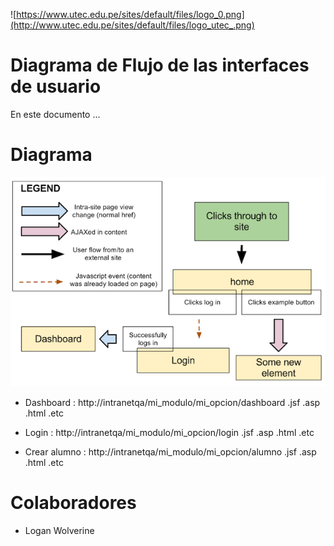 ![https://www.utec.edu.pe/sites/default/files/logo_0.png](http://www.utec.edu.pe/sites/default/files/logo_utec_.png)

# Diagrama de Flujo de las interfaces de usuario

En este documento ...

# Diagrama

![opcion1](../images/wireframeUX.png)

* Dashboard : http://intranetqa/mi_modulo/mi_opcion/dashboard .jsf .asp  .html .etc

* Login : http://intranetqa/mi_modulo/mi_opcion/login .jsf .asp  .html .etc

* Crear alumno : http://intranetqa/mi_modulo/mi_opcion/alumno .jsf .asp  .html .etc



# Colaboradores
*  Logan Wolverine
